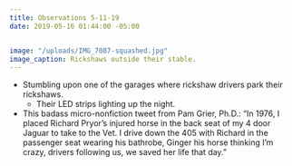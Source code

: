 ```yaml
---
title: Observations 5-11-19
date: 2019-05-16 01:44:00 -05:00


image: "/uploads/IMG_7087-squashed.jpg"
image_caption: Rickshaws outside their stable.
---
```


- Stumbling upon one of the garages where rickshaw drivers park their rickshaws.
	- Their LED strips lighting up the night.
- This badass micro-nonfiction tweet from Pam Grier, Ph.D.: “In 1976, I placed Richard Pryor’s injured horse in the back seat of my 4 door Jaguar to take to the Vet. I drive down the 405 with Richard in the passenger seat wearing his bathrobe, Ginger his horse thinking I’m crazy, drivers following us, we saved her life that day.”